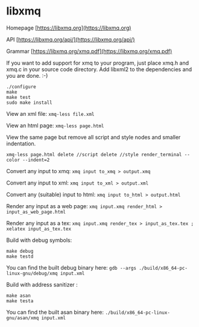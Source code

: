 # libxmq

Homepage [https://libxmq.org](https://libxmq.org)

API [https://libxmq.org/api/](https://libxmq.org/api/)

Grammar [https://libxmq.org/xmq.pdf](https://libxmq.org/xmq.pdf)

If you want to add support for xmq to your program,
just place xmq.h and xmq.c in your source code directory.
Add libxml2 to the dependencies and you are done. :-)

```
./configure
make
make test
sudo make install
```

View an xml file: `xmq-less file.xml`

View an html page: `xmq-less page.html`

View the same page but remove all script and style nodes and smaller indentation.
```
xmq-less page.html delete //script delete //style render_terminal --color --indent=2
```

Convert any input to xmq: `xmq input to_xmq > output.xmq`

Convert any input to xml: `xmq input to_xml > output.xml`

Convert any (suitable) input to html: `xmq input to_html > output.html`

Render any input as a web page: `xmq input.xmq render_html > input_as_web_page.html`

Render any input as a tex: `xmq input.xmq render_tex > input_as_tex.tex ; xelatex input_as_tex.tex`

Build with debug symbols:
```
make debug
make testd
```

You can find the built debug binary here:
`gdb --args ./build/x86_64-pc-linux-gnu/debug/xmq input.xml`

Build with address sanitizer :
```
make asan
make testa
```

You can find the built asan binary here:
`./build/x86_64-pc-linux-gnu/asan/xmq input.xml`
